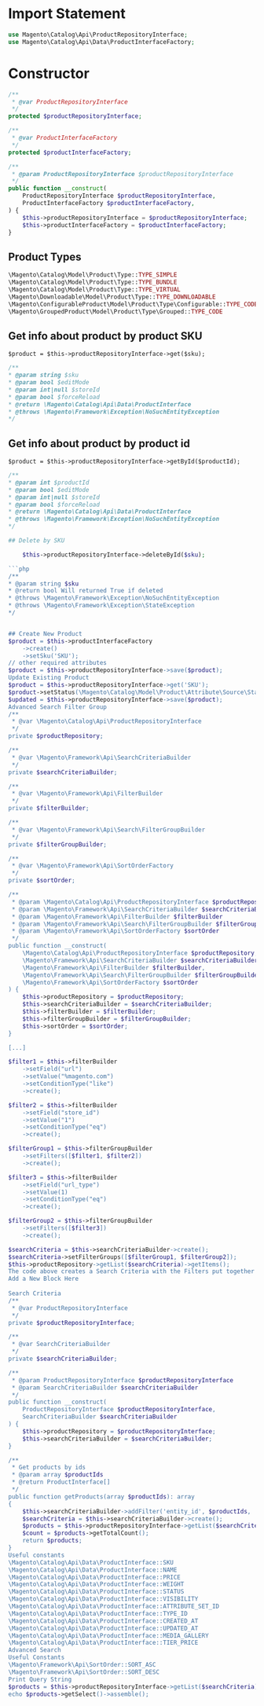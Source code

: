 # Import Statement

```php
use Magento\Catalog\Api\ProductRepositoryInterface;
use Magento\Catalog\Api\Data\ProductInterfaceFactory;
```

# Constructor

```php
/**
 * @var ProductRepositoryInterface
 */
protected $productRepositoryInterface;

/**
 * @var ProductInterfaceFactory
 */
protected $productInterfaceFactory;

/**
 * @param ProductRepositoryInterface $productRepositoryInterface
 */
public function __construct(
    ProductRepositoryInterface $productRepositoryInterface,
    ProductInterfaceFactory $productInterfaceFactory,
) {
    $this->productRepositoryInterface = $productRepositoryInterface;
    $this->productInterfaceFactory = $productInterfaceFactory;
}
```

## Product Types

```php
\Magento\Catalog\Model\Product\Type::TYPE_SIMPLE
\Magento\Catalog\Model\Product\Type::TYPE_BUNDLE
\Magento\Catalog\Model\Product\Type::TYPE_VIRTUAL
\Magento\Downloadable\Model\Product\Type::TYPE_DOWNLOADABLE
\Magento\ConfigurableProduct\Model\Product\Type\Configurable::TYPE_CODE
\Magento\GroupedProduct\Model\Product\Type\Grouped::TYPE_CODE
```

## Get info about product by product SKU

    $product = $this->productRepositoryInterface->get($sku);

```php
/**
* @param string $sku
* @param bool $editMode
* @param int|null $storeId
* @param bool $forceReload
* @return \Magento\Catalog\Api\Data\ProductInterface
* @throws \Magento\Framework\Exception\NoSuchEntityException
*/
```

## Get info about product by product id

    $product = $this->productRepositoryInterface->getById($productId);
    
```php    
/**
* @param int $productId
* @param bool $editMode
* @param int|null $storeId
* @param bool $forceReload
* @return \Magento\Catalog\Api\Data\ProductInterface
* @throws \Magento\Framework\Exception\NoSuchEntityException
*/

## Delete by SKU

    $this->productRepositoryInterface->deleteById($sku);

```php
/**
* @param string $sku
* @return bool Will returned True if deleted
* @throws \Magento\Framework\Exception\NoSuchEntityException
* @throws \Magento\Framework\Exception\StateException
*/


## Create New Product
$product = $this->productInterfaceFactory
    ->create()
    ->setSku('SKU');
// other required attributes
$product = $this->productRepositoryInterface->save($product);
Update Existing Product
$product = $this->productRepositoryInterface->get('SKU');
$product->setStatus(\Magento\Catalog\Model\Product\Attribute\Source\Status::STATUS_DISABLED);
$updated = $this->productRepositoryInterface->save($product);
Advanced Search Filter Group
/**
 * @var \Magento\Catalog\Api\ProductRepositoryInterface
 */
private $productRepository;

/**
 * @var \Magento\Framework\Api\SearchCriteriaBuilder
 */
private $searchCriteriaBuilder;

/**
 * @var \Magento\Framework\Api\FilterBuilder
 */
private $filterBuilder;

/**
 * @var \Magento\Framework\Api\Search\FilterGroupBuilder
 */
private $filterGroupBuilder;

/**
 * @var \Magento\Framework\Api\SortOrderFactory
 */
private $sortOrder;

/**
 * @param \Magento\Catalog\Api\ProductRepositoryInterface $productRepository
 * @param \Magento\Framework\Api\SearchCriteriaBuilder $searchCriteriaBuilder
 * @param \Magento\Framework\Api\FilterBuilder $filterBuilder
 * @param \Magento\Framework\Api\Search\FilterGroupBuilder $filterGroupBuilder
 * @param \Magento\Framework\Api\SortOrderFactory $sortOrder
 */
public function __construct(
    \Magento\Catalog\Api\ProductRepositoryInterface $productRepository,
    \Magento\Framework\Api\SearchCriteriaBuilder $searchCriteriaBuilder,
    \Magento\Framework\Api\FilterBuilder $filterBuilder,
    \Magento\Framework\Api\Search\FilterGroupBuilder $filterGroupBuilder,
    \Magento\Framework\Api\SortOrderFactory $sortOrder
) {
    $this->productRepository = $productRepository;
    $this->searchCriteriaBuilder = $searchCriteriaBuilder;
    $this->filterBuilder = $filterBuilder;
    $this->filterGroupBuilder = $filterGroupBuilder;
    $this->sortOrder = $sortOrder;
}

[...]

$filter1 = $this->filterBuilder
    ->setField("url")
    ->setValue("%magento.com")
    ->setConditionType("like")
    ->create();

$filter2 = $this->filterBuilder
    ->setField("store_id")
    ->setValue("1")
    ->setConditionType("eq")
    ->create();

$filterGroup1 = $this->filterGroupBuilder
    ->setFilters([$filter1, $filter2])
    ->create();

$filter3 = $this->filterBuilder
    ->setField("url_type")
    ->setValue(1)
    ->setConditionType("eq")
    ->create();

$filterGroup2 = $this->filterGroupBuilder
    ->setFilters([$filter3])
    ->create();

$searchCriteria = $this->searchCriteriaBuilder->create();
$searchCriteria->setFilterGroups([$filterGroup1, $filterGroup2]);
$this->productRepository->getList($searchCriteria)->getItems();
The code above creates a Search Criteria with the Filters put together in the following way: (url like %magen­to.com OR store_id eq 1) AND (url_type eq 1)
Add a New Block Here
	  	
Search Criteria
/**
 * @var ProductRepositoryInterface
 */
private $productRepositoryInterface;

/**
 * @var SearchCriteriaBuilder
 */
private $searchCriteriaBuilder;

/**
 * @param ProductRepositoryInterface $productRepositoryInterface
 * @param SearchCriteriaBuilder $searchCriteriaBuilder
 */
public function __construct(
    ProductRepositoryInterface $productRepositoryInterface,
    SearchCriteriaBuilder $searchCriteriaBuilder
) {
    $this->productRepository = $productRepositoryInterface;
    $this->searchCriteriaBuilder = $searchCriteriaBuilder;
}

/**
 * Get products by ids
 * @param array $productIds
 * @return ProductInterface[]
 */
public function getProducts(array $productIds): array
{
    $this->searchCriteriaBuilder->addFilter('entity_id', $productIds, 'in');
    $searchCriteria = $this->searchCriteriaBuilder->create();
    $products = $this->productRepositoryInterface->getList($searchCriteria)->getItems();
    $count = $products->getTotalCount();
    return $products;
}
Useful constants
\Magento\Catalog\Api\Data\ProductInterface::SKU
\Magento\Catalog\Api\Data\ProductInterface::NAME
\Magento\Catalog\Api\Data\ProductInterface::PRICE
\Magento\Catalog\Api\Data\ProductInterface::WEIGHT
\Magento\Catalog\Api\Data\ProductInterface::STATUS
\Magento\Catalog\Api\Data\ProductInterface::VISIBILITY
\Magento\Catalog\Api\Data\ProductInterface::ATTRIBUTE_SET_ID
\Magento\Catalog\Api\Data\ProductInterface::TYPE_ID
\Magento\Catalog\Api\Data\ProductInterface::CREATED_AT
\Magento\Catalog\Api\Data\ProductInterface::UPDATED_AT
\Magento\Catalog\Api\Data\ProductInterface::MEDIA_GALLERY
\Magento\Catalog\Api\Data\ProductInterface::TIER_PRICE
Advanced Search
Useful Constants
\Magento\Framework\Api\SortOrder::SORT_ASC
\Magento\Framework\Api\SortOrder::SORT_DESC
Print Query String
$products = $this->productRepositoryInterface->getList($searchCriteria)
echo $products->getSelect()->assemble();
